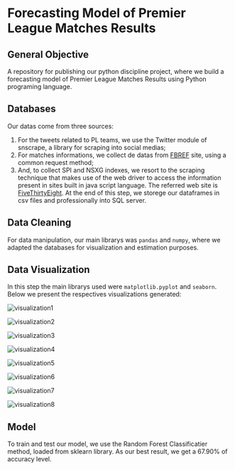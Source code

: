 # Forecasting Model of Premier League Matches Results

## General Objective
A repository for publishing our python discipline project, where we build a forecasting model of Premier League Matches Results using Python programing language.

## Databases
Our datas come from three sources:
   1. For the tweets related to PL teams, we use the Twitter module of snscrape, a library for scraping into social medias;
   2. For matches informations, we collect de datas from [FBREF](https://fbref.com/en/) site, using a common request method;
   3. And, to collect SPI and NSXG indexes, we resort to the scraping technique that makes use of the web driver to access the information present in sites built in java script language. The referred web site is [FiveThirtyEight](https://fivethirtyeight.com/).
At the end of this step, we storege our dataframes in csv files and professionally into SQL server.
## Data Cleaning
For data manipulation, our main librarys was `pandas` and `numpy`, where we adapted the databases for visualization and estimation purposes.

## Data Visualization
In this step the main librarys used were `matplotlib.pyplot` and `seaborn`. Below we present the respectives visualizations generated:

![visualization1](images/vis1.jpg)

![visualization2](images/vis2.jpg)

![visualization3](images/vis3.jpg)

![visualization4](images/vis4.jpg)

![visualization5](images/vis5.jpg)

![visualization6](images/vis6.jpg)

![visualization7](images/vis7.jpg)

![visualization8](images/vis8.jpg)

## Model
To train and test our model, we use the Random Forest Classificatier method, loaded from sklearn library. As our best result, we get a 67.90% of accuracy level.